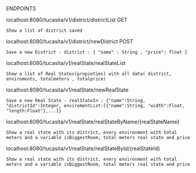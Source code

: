 

ENDPOINTS

localhost:8080/tucasita/v1/district/districtList GET

	Show a list of district saved 



localhost:8080/tucasita/v1/district/newDistrict POST

	Save a new District - district : { "name" : String , "price": float }

		

localhost:8080/tucasita/v1/realState/realStateList

	Show a list of Real States(propieties) with all data( district, enviroments, totalmeters , totalprice)


localhost:8080/tucasita/v1/realState/newRealState

	Save a new Real State - realStateIn : {"name":String, "districtId":Integer, enviromentList:[{"name":String, "width":Float, "length:Float"},...]}


localhost:8080/tucasita/v1/realState/realStateByName/{realStateName}

	Show a real state with its district, every environment with total meters and a variable isBiggestRoom, total meters real state and price


localhost:8080/tucasita/v1/realState/realStateById/{realStateId}

	Show a real state with its district, every environment with total meters and a variable isBiggestRoom, total meters real state and price
